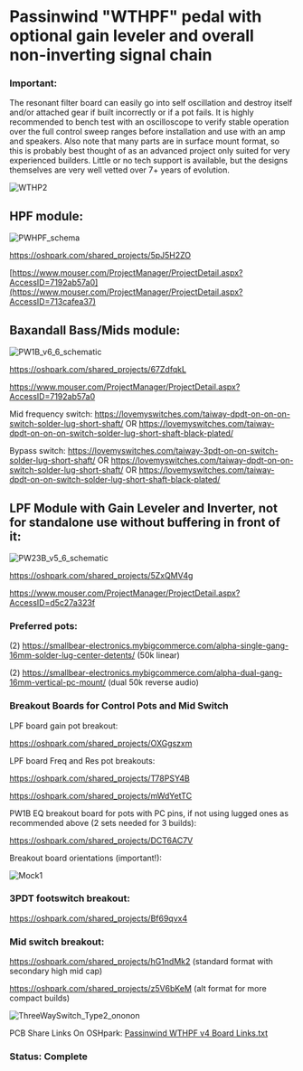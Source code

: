 # Passinwind "WTHPF" pedal with optional gain leveler and overall non-inverting signal chain

### Important:

The resonant filter board can easily go into self oscillation and destroy itself and/or attached gear if built incorrectly or if a pot fails. It is highly recommended to bench test with an oscilloscope to verify stable operation over the full control sweep ranges before installation and use with an amp and speakers. Also note that many parts are in surface mount format, so this is probably best thought of as an advanced project only suited for very experienced builders. Little or no tech support is available, but the designs themselves are very well vetted over 7+ years of evolution. 



![WTHP2](https://user-images.githubusercontent.com/127763821/230929039-87084bcb-33d6-4a4a-8946-b5a6781607fe.jpg)


## HPF module:

![PWHPF_schema](https://github.com/Passinwind/PW3B-LPF/assets/127763821/71a0f864-22f7-47e4-828c-8cabbbb77b38)


https://oshpark.com/shared_projects/5pJ5H2ZO

[https://www.mouser.com/ProjectManager/ProjectDetail.aspx?AccessID=7192ab57a0](https://www.mouser.com/ProjectManager/ProjectDetail.aspx?AccessID=713cafea37)

## Baxandall Bass/Mids module:

![PW1B_v6_6_schematic](https://github.com/Passinwind/PW3B-LPF/assets/127763821/1a9de2ed-2b04-474a-b70f-3c669c745f4d)


https://oshpark.com/shared_projects/67ZdfqkL

https://www.mouser.com/ProjectManager/ProjectDetail.aspx?AccessID=7192ab57a0

Mid frequency switch:
https://lovemyswitches.com/taiway-dpdt-on-on-on-switch-solder-lug-short-shaft/
OR
https://lovemyswitches.com/taiway-dpdt-on-on-on-switch-solder-lug-short-shaft-black-plated/

Bypass switch:
https://lovemyswitches.com/taiway-3pdt-on-on-switch-solder-lug-short-shaft/
OR
https://lovemyswitches.com/taiway-dpdt-on-on-switch-solder-lug-short-shaft/
OR
https://lovemyswitches.com/taiway-dpdt-on-on-switch-solder-lug-short-shaft-black-plated/


## LPF Module with Gain Leveler and Inverter, not for standalone use without buffering in front of it:

![PW23B_v5_6_schematic](https://github.com/Passinwind/PW3B-LPF/assets/127763821/44a4d111-2e82-47e6-b3de-3db2ef88338d)

https://oshpark.com/shared_projects/5ZxQMV4g

https://www.mouser.com/ProjectManager/ProjectDetail.aspx?AccessID=d5c27a323f

### Preferred pots:

(2) https://smallbear-electronics.mybigcommerce.com/alpha-single-gang-16mm-solder-lug-center-detents/ (50k linear)

(2) https://smallbear-electronics.mybigcommerce.com/alpha-dual-gang-16mm-vertical-pc-mount/ (dual 50k reverse audio)

### Breakout Boards for Control Pots and Mid Switch

LPF board gain pot breakout:

https://oshpark.com/shared_projects/OXGgszxm

LPF board Freq and Res pot breakouts:

https://oshpark.com/shared_projects/T78PSY4B

https://oshpark.com/shared_projects/mWdYetTC

PW1B EQ breakout board for pots with PC pins, if not using lugged ones as recommended above (2 sets needed for 3 builds):

https://oshpark.com/shared_projects/DCT6AC7V

Breakout board orientations (important!):

![Mock1](https://github.com/user-attachments/assets/be9fa8b6-9011-4e1e-8545-a29777a5e56e)


### 3PDT footswitch breakout:

https://oshpark.com/shared_projects/Bf69qvx4

### Mid switch breakout:

https://oshpark.com/shared_projects/hG1ndMk2 (standard format with secondary high mid cap)

https://oshpark.com/shared_projects/z5V6bKeM (alt format for more compact builds)

![ThreeWaySwitch_Type2_ononon](https://github.com/Passinwind/PW3B-LPF/assets/127763821/2a22d718-b632-4086-8c5c-75bbfe6d7650)

PCB Share Links On OSHpark: [Passinwind WTHPF v4 Board Links.txt](https://github.com/Passinwind/PW3B-LPF/files/12693039/Passinwind.WTHPF.v4.Board.Links.txt)

### Status: Complete

